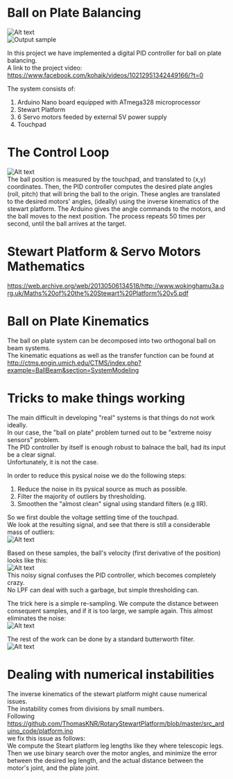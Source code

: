# Ball on Plate Balancing
![Alt text](images/the-system.png)   
![Output sample](https://github.com/avrech/ball_on_plate_balancing/blob/master/images/ezgif.com-video-to-gif.gif)

In this project we have implemented a digital PID controller for ball on plate balancing.  
A link to the project video:  
https://www.facebook.com/kohaik/videos/10212951342449166/?t=0


The system consists of:  
1. Arduino Nano board equipped with ATmega328 microprocessor  
2. Stewart Platform  
3. 6 Servo motors feeded by external 5V power supply
4. Touchpad  


# The Control Loop
![Alt text](images/close-loop-control.png)    
The ball position is measured by the touchpad, and translated to (x,y) coordinates.
Then, the PID controller computes the desired plate angles (roll, pitch) 
that will bring the ball to the origin.
These angles are translated to the desired motors' angles, (ideally) using the inverse kinematics 
of the stewart platform. 
The Arduino gives the angle commands to the motors, and the ball moves to the next position. 
The process repeats 50 times per second, until the ball arrives at the target. 

# Stewart Platform & Servo Motors Mathematics  
https://web.archive.org/web/20130506134518/http://www.wokinghamu3a.org.uk/Maths%20of%20the%20Stewart%20Platform%20v5.pdf

# Ball on Plate Kinematics  
The ball on plate system can be decomposed into two orthogonal ball on beam systems.  
The kinematic equations as well as the transfer function can be found at  
http://ctms.engin.umich.edu/CTMS/index.php?example=BallBeam&section=SystemModeling  


# Tricks to make things working  
The main difficult in developing "real" systems is that things do not work ideally.   
In our case, the "ball on plate" problem turned out to be "extreme noisy sensors" problem.   
The PID controller by itself is enough robust to balnace the ball, had its input be a clear signal.   
Unfortunately, it is not the case.  

In order to reduce this pysical noise we do the following steps:  
1. Reduce the noise in its pysical source as much as possible.   
2. Filter the majority of outliers by thresholding.  
3. Smoothen the "almost clean" signal using standard filters (e.g IIR).    

So we first double the voltage settling time of the touchpad.  
We look at the resulting signal, and see that there is still a considerable mass of outliers:  
![Alt text](images/noisy-measurment.png?raw=true "A Noisy Position Signal vs. Time")  

Based on these samples, the ball's velocity (first derivative of the position) looks like this:  
![Alt text](images/x-derivative.png?raw=true,center=true "A Noisy Position Signal vs. Time")  
This noisy signal confuses the PID controller, which becomes completely crazy.  
No LPF can deal with such a garbage, but simple thresholding can.  

The trick here is a simple re-sampling. We compute the distance between consequent samples, and if it is too large, we sample again. This almost eliminates the noise:  
![Alt text](images/after-resampling.png?raw=true,center=true "A Noisy Position Signal vs. Time")  

The rest of the work can be done by a standard butterworth filter.    
![Alt text](images/after-butterworth.png?raw=true,center=true "A Noisy Position Signal vs. Time")  

# Dealing with numerical instabilities
The inverse kinematics of the stewart platform might cause numerical issues.  
The instability comes from divisions by small numbers.  
Following https://github.com/ThomasKNR/RotaryStewartPlatform/blob/master/src_arduino_code/platform.ino  
we fix this issue as follows:  
We compute the Steart platform leg lengths like they where telescopic legs.  
Then we use binary search over the motor angles, and minimize the error between the desired leg length, and the actual distance between the motor's joint, and the plate joint.  


